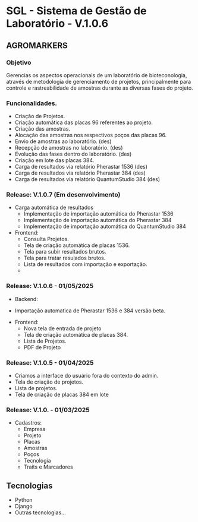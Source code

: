 # SGL - Sistema de Gestão de Laboratório - V.1.0.6
## AGROMARKERS

### Objetivo

Gerencias os aspectos operacionais de um laboratório de bioteconologia, através de metodologia de gerenciamento de projetos, principalmente para controle e rastreabilidade de amostras durante as diversas fases do projeto. 

### Funcionalidades. 

* Criação de Projetos.
* Criação automática das placas 96 referentes ao projeto.
* Criação das amostras.
* Alocação das amostras nos respectivos poços das placas 96. 
* Envio de amostras ao laboratório. (des)
* Recepção de amostras no laboratório. (des)
* Evolução das fases dentro do laboratório. (des)
* Criação em lote das placas 384. 
* Carga de resultados via relatório Pherastar 1536 (des)
* Carga de resultados via relatório Pherastar 384 (des)
* Carga de resultados via relatório QuantumStudio 384 (des)


### Release: V.1.0.7 (Em desenvolvimento)

* Carga automática de resultados
  - Implementação de importação automática do Pherastar 1536
  - Implementação de importação automática do Pherastar 384
  - Implementação de importação automática do QuantumStudio 384
* Frontend:
  - Consulta Projetos.
  - Tela de criação automática de placas 1536.
  - Tela para subir resultados brutos.
  - Tela para tratar resulados brutos. 
  - Lista de resultados com importação e exportação. 
  - 


### Release: V.1.0.6 - 01/05/2025 
* Backend:
 - Importação automatica de Pherastar 1536 e 384 versão beta. 
* Frontend:
  - Nova tela de entrada de projeto
  - Tela de criação automática de placas 384.
  - Lista de Projetos.
  - PDF de Projeto


### Release: V.1.0.5 - 01/04/2025 

* Criamos a interface do usuário fora do contexto do admin.
* Tela de criação de projetos. 
* Lista de projetos. 
* Tela de criação de placas 384 em lote


### Release: V.1.0. - 01/03/2025 

* Cadastros:
  - Empresa
  - Projeto
  - Placas
  - Amostras
  - Poços 
  - Tecnologia
  - Traits e Marcadores


## Tecnologias

- Python
- Django
- Outras tecnologias...

